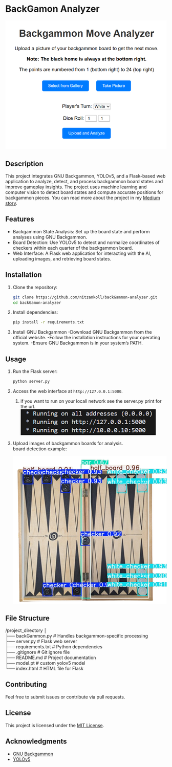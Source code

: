 # BackGamon Analyzer

![Website Screenshot](images/website.png)

## Description
This project integrates GNU Backgammon, YOLOv5, and a Flask-based web application to analyze, detect, and process backgammon board states and improve gameplay insights. The project uses machine learning and computer vision to detect board states and compute accurate positions for backgammon pieces.
You can read more about the project in my [Medium story](https://medium.com/@nitzankolatacz/fb541ec1c0e5).

## Features
- Backgammon State Analysis: Set up the board state and perform analyses using GNU Backgammon.
- Board Detection: Use YOLOv5 to detect and normalize coordinates of checkers within each quarter of the backgammon board.
- Web Interface: A Flask web application for interacting with the AI, uploading images, and retrieving board states.


## Installation
1. Clone the repository:
   ```bash
   git clone https://github.com/nitzankoll/backGammon-analyzer.git
   cd backGamon-analyzer
   ```

2. Install dependencies:
   ```bash
   pip install -r requirements.txt
   ```

3. Install GNU Backgammon
-Download GNU Backgammon from the official website.
-Follow the installation instructions for your operating system.
-Ensure GNU Backgammon is in your system’s PATH.

## Usage
1. Run the Flask server:
   ```bash
   python server.py
   ```

2. Access the web interface at `http://127.0.0.1:5000`.
	1. if you want to run on your locall network see the server.py print for the url.
   ![Server URL](images/url_example.png)

3. Upload images of backgammon boards for analysis.  
	board detection example:
	
   ![Detection board example](images/detection_example.png)

## File Structure
/project_directory
│  
├── backGammon.py          # Handles backgammon-specific processing  
├── server.py              # Flask web server  
├── requirements.txt       # Python dependencies  
├── .gitignore             # Git ignore file  
├── README.md              # Project documentation  
├── model.pt               # custom yolov5 model  
└── index.html             # HTML file for Flask  


## Contributing
Feel free to submit issues or contribute via pull requests.

## License
This project is licensed under the [MIT License](LICENSE).

## Acknowledgments
- [GNU Backgammon](https://www.gnu.org/software/gnubg/)
- [YOLOv5](https://github.com/ultralytics/yolov5)
